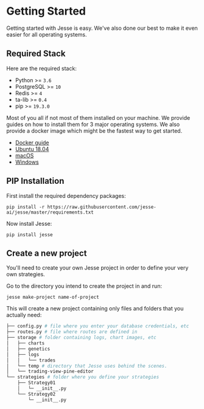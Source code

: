 # Getting Started

Getting started with Jesse is easy. We've also done our best to make it even easier for all operating systems. 

<!-- In case you already have the required stack installed on your environment, you can move on to the [package installation](./package-installation) page.   -->

## Required Stack

Here are the required stack:

-   Python >= `3.6`
-   PostgreSQL >= `10`
-   Redis >= `4`
-   ta-lib >= `0.4`
-   pip >= `19.3.0`

Most of you all if not most of them installed on your machine. We provide guides on how to install them for 3 major operating systems. We also provide a docker image which might be the fastest way to get started. 

- [Docker guide](/docs/getting-started/docker.md)
- [Ubuntu 18.04](/docs/getting-started/environment-setup.html#ubuntu)
- [macOS](/docs/getting-started/environment-setup.html#macos)
- [Windows](/docs/getting-started/environment-setup.html#windows)

## PIP Installation

First install the required dependency packages:
```
pip install -r https://raw.githubusercontent.com/jesse-ai/jesse/master/requirements.txt
```

Now install Jesse:
```
pip install jesse
```


## Create a new project

You'll need to create your own Jesse project in order to define your very own strategies. 

Go to the directory you intend to create the project in and run:

```
jesse make-project name-of-project
```

This will create a new project containing only files and folders that you actually need:

```sh
├── config.py # file where you enter your database credentials, etc
├── routes.py # file where routes are defined in 
├── storage # folder containing logs, chart images, etc
│   ├── charts
│   ├── genetics
│   ├── logs
│   │   └── trades
│   └── temp # directory that Jesse uses behind the scenes. 
│   └── trading-view-pine-editor
└── strategies # folder where you define your strategies
    ├── Strategy01
    │   └─ __init__.py
    └── Strategy02
        └─ __init__.py
```
